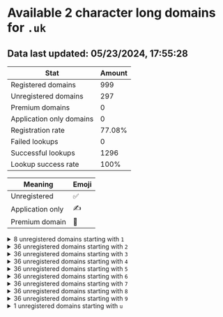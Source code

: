 # Available 2 character long domains for `.uk`

## Data last updated: 05/23/2024, 17:55:28

|Stat|Amount|
|--|--|
|Registered domains|999|
|Unregistered domains|297|
|Premium domains|0|
|Application only domains|0|
|Registration rate|77.08%|
|Failed lookups|0|
|Successful lookups|1296|
|Lookup success rate|100%|


|Meaning|Emoji|
|--|--|
|Unregistered|:white_check_mark:|
|Application only|:writing_hand:|
|Premium domain|:gem:|

<details>
<summary>8 unregistered domains starting with <bold><code>1</code></bold></summary>

|Type|Domain|
|--|--|
|:white_check_mark:|`12.uk`|
|:white_check_mark:|`13.uk`|
|:white_check_mark:|`14.uk`|
|:white_check_mark:|`15.uk`|
|:white_check_mark:|`16.uk`|
|:white_check_mark:|`17.uk`|
|:white_check_mark:|`18.uk`|
|:white_check_mark:|`19.uk`|
</details>
<details>
<summary>36 unregistered domains starting with <bold><code>2</code></bold></summary>

|Type|Domain|
|--|--|
|:white_check_mark:|`20.uk`|
|:white_check_mark:|`21.uk`|
|:white_check_mark:|`22.uk`|
|:white_check_mark:|`23.uk`|
|:white_check_mark:|`24.uk`|
|:white_check_mark:|`25.uk`|
|:white_check_mark:|`26.uk`|
|:white_check_mark:|`27.uk`|
|:white_check_mark:|`28.uk`|
|:white_check_mark:|`29.uk`|
|:white_check_mark:|`2a.uk`|
|:white_check_mark:|`2b.uk`|
|:white_check_mark:|`2c.uk`|
|:white_check_mark:|`2d.uk`|
|:white_check_mark:|`2e.uk`|
|:white_check_mark:|`2f.uk`|
|:white_check_mark:|`2g.uk`|
|:white_check_mark:|`2h.uk`|
|:white_check_mark:|`2i.uk`|
|:white_check_mark:|`2j.uk`|
|:white_check_mark:|`2k.uk`|
|:white_check_mark:|`2l.uk`|
|:white_check_mark:|`2m.uk`|
|:white_check_mark:|`2n.uk`|
|:white_check_mark:|`2o.uk`|
|:white_check_mark:|`2p.uk`|
|:white_check_mark:|`2q.uk`|
|:white_check_mark:|`2r.uk`|
|:white_check_mark:|`2s.uk`|
|:white_check_mark:|`2t.uk`|
|:white_check_mark:|`2u.uk`|
|:white_check_mark:|`2v.uk`|
|:white_check_mark:|`2w.uk`|
|:white_check_mark:|`2x.uk`|
|:white_check_mark:|`2y.uk`|
|:white_check_mark:|`2z.uk`|
</details>
<details>
<summary>36 unregistered domains starting with <bold><code>3</code></bold></summary>

|Type|Domain|
|--|--|
|:white_check_mark:|`30.uk`|
|:white_check_mark:|`31.uk`|
|:white_check_mark:|`32.uk`|
|:white_check_mark:|`33.uk`|
|:white_check_mark:|`34.uk`|
|:white_check_mark:|`35.uk`|
|:white_check_mark:|`36.uk`|
|:white_check_mark:|`37.uk`|
|:white_check_mark:|`38.uk`|
|:white_check_mark:|`39.uk`|
|:white_check_mark:|`3a.uk`|
|:white_check_mark:|`3b.uk`|
|:white_check_mark:|`3c.uk`|
|:white_check_mark:|`3d.uk`|
|:white_check_mark:|`3e.uk`|
|:white_check_mark:|`3f.uk`|
|:white_check_mark:|`3g.uk`|
|:white_check_mark:|`3h.uk`|
|:white_check_mark:|`3i.uk`|
|:white_check_mark:|`3j.uk`|
|:white_check_mark:|`3k.uk`|
|:white_check_mark:|`3l.uk`|
|:white_check_mark:|`3m.uk`|
|:white_check_mark:|`3n.uk`|
|:white_check_mark:|`3o.uk`|
|:white_check_mark:|`3p.uk`|
|:white_check_mark:|`3q.uk`|
|:white_check_mark:|`3r.uk`|
|:white_check_mark:|`3s.uk`|
|:white_check_mark:|`3t.uk`|
|:white_check_mark:|`3u.uk`|
|:white_check_mark:|`3v.uk`|
|:white_check_mark:|`3w.uk`|
|:white_check_mark:|`3x.uk`|
|:white_check_mark:|`3y.uk`|
|:white_check_mark:|`3z.uk`|
</details>
<details>
<summary>36 unregistered domains starting with <bold><code>4</code></bold></summary>

|Type|Domain|
|--|--|
|:white_check_mark:|`40.uk`|
|:white_check_mark:|`41.uk`|
|:white_check_mark:|`42.uk`|
|:white_check_mark:|`43.uk`|
|:white_check_mark:|`44.uk`|
|:white_check_mark:|`45.uk`|
|:white_check_mark:|`46.uk`|
|:white_check_mark:|`47.uk`|
|:white_check_mark:|`48.uk`|
|:white_check_mark:|`49.uk`|
|:white_check_mark:|`4a.uk`|
|:white_check_mark:|`4b.uk`|
|:white_check_mark:|`4c.uk`|
|:white_check_mark:|`4d.uk`|
|:white_check_mark:|`4e.uk`|
|:white_check_mark:|`4f.uk`|
|:white_check_mark:|`4g.uk`|
|:white_check_mark:|`4h.uk`|
|:white_check_mark:|`4i.uk`|
|:white_check_mark:|`4j.uk`|
|:white_check_mark:|`4k.uk`|
|:white_check_mark:|`4l.uk`|
|:white_check_mark:|`4m.uk`|
|:white_check_mark:|`4n.uk`|
|:white_check_mark:|`4o.uk`|
|:white_check_mark:|`4p.uk`|
|:white_check_mark:|`4q.uk`|
|:white_check_mark:|`4r.uk`|
|:white_check_mark:|`4s.uk`|
|:white_check_mark:|`4t.uk`|
|:white_check_mark:|`4u.uk`|
|:white_check_mark:|`4v.uk`|
|:white_check_mark:|`4w.uk`|
|:white_check_mark:|`4x.uk`|
|:white_check_mark:|`4y.uk`|
|:white_check_mark:|`4z.uk`|
</details>
<details>
<summary>36 unregistered domains starting with <bold><code>5</code></bold></summary>

|Type|Domain|
|--|--|
|:white_check_mark:|`50.uk`|
|:white_check_mark:|`51.uk`|
|:white_check_mark:|`52.uk`|
|:white_check_mark:|`53.uk`|
|:white_check_mark:|`54.uk`|
|:white_check_mark:|`55.uk`|
|:white_check_mark:|`56.uk`|
|:white_check_mark:|`57.uk`|
|:white_check_mark:|`58.uk`|
|:white_check_mark:|`59.uk`|
|:white_check_mark:|`5a.uk`|
|:white_check_mark:|`5b.uk`|
|:white_check_mark:|`5c.uk`|
|:white_check_mark:|`5d.uk`|
|:white_check_mark:|`5e.uk`|
|:white_check_mark:|`5f.uk`|
|:white_check_mark:|`5g.uk`|
|:white_check_mark:|`5h.uk`|
|:white_check_mark:|`5i.uk`|
|:white_check_mark:|`5j.uk`|
|:white_check_mark:|`5k.uk`|
|:white_check_mark:|`5l.uk`|
|:white_check_mark:|`5m.uk`|
|:white_check_mark:|`5n.uk`|
|:white_check_mark:|`5o.uk`|
|:white_check_mark:|`5p.uk`|
|:white_check_mark:|`5q.uk`|
|:white_check_mark:|`5r.uk`|
|:white_check_mark:|`5s.uk`|
|:white_check_mark:|`5t.uk`|
|:white_check_mark:|`5u.uk`|
|:white_check_mark:|`5v.uk`|
|:white_check_mark:|`5w.uk`|
|:white_check_mark:|`5x.uk`|
|:white_check_mark:|`5y.uk`|
|:white_check_mark:|`5z.uk`|
</details>
<details>
<summary>36 unregistered domains starting with <bold><code>6</code></bold></summary>

|Type|Domain|
|--|--|
|:white_check_mark:|`60.uk`|
|:white_check_mark:|`61.uk`|
|:white_check_mark:|`62.uk`|
|:white_check_mark:|`63.uk`|
|:white_check_mark:|`64.uk`|
|:white_check_mark:|`65.uk`|
|:white_check_mark:|`66.uk`|
|:white_check_mark:|`67.uk`|
|:white_check_mark:|`68.uk`|
|:white_check_mark:|`69.uk`|
|:white_check_mark:|`6a.uk`|
|:white_check_mark:|`6b.uk`|
|:white_check_mark:|`6c.uk`|
|:white_check_mark:|`6d.uk`|
|:white_check_mark:|`6e.uk`|
|:white_check_mark:|`6f.uk`|
|:white_check_mark:|`6g.uk`|
|:white_check_mark:|`6h.uk`|
|:white_check_mark:|`6i.uk`|
|:white_check_mark:|`6j.uk`|
|:white_check_mark:|`6k.uk`|
|:white_check_mark:|`6l.uk`|
|:white_check_mark:|`6m.uk`|
|:white_check_mark:|`6n.uk`|
|:white_check_mark:|`6o.uk`|
|:white_check_mark:|`6p.uk`|
|:white_check_mark:|`6q.uk`|
|:white_check_mark:|`6r.uk`|
|:white_check_mark:|`6s.uk`|
|:white_check_mark:|`6t.uk`|
|:white_check_mark:|`6u.uk`|
|:white_check_mark:|`6v.uk`|
|:white_check_mark:|`6w.uk`|
|:white_check_mark:|`6x.uk`|
|:white_check_mark:|`6y.uk`|
|:white_check_mark:|`6z.uk`|
</details>
<details>
<summary>36 unregistered domains starting with <bold><code>7</code></bold></summary>

|Type|Domain|
|--|--|
|:white_check_mark:|`70.uk`|
|:white_check_mark:|`71.uk`|
|:white_check_mark:|`72.uk`|
|:white_check_mark:|`73.uk`|
|:white_check_mark:|`74.uk`|
|:white_check_mark:|`75.uk`|
|:white_check_mark:|`76.uk`|
|:white_check_mark:|`77.uk`|
|:white_check_mark:|`78.uk`|
|:white_check_mark:|`79.uk`|
|:white_check_mark:|`7a.uk`|
|:white_check_mark:|`7b.uk`|
|:white_check_mark:|`7c.uk`|
|:white_check_mark:|`7d.uk`|
|:white_check_mark:|`7e.uk`|
|:white_check_mark:|`7f.uk`|
|:white_check_mark:|`7g.uk`|
|:white_check_mark:|`7h.uk`|
|:white_check_mark:|`7i.uk`|
|:white_check_mark:|`7j.uk`|
|:white_check_mark:|`7k.uk`|
|:white_check_mark:|`7l.uk`|
|:white_check_mark:|`7m.uk`|
|:white_check_mark:|`7n.uk`|
|:white_check_mark:|`7o.uk`|
|:white_check_mark:|`7p.uk`|
|:white_check_mark:|`7q.uk`|
|:white_check_mark:|`7r.uk`|
|:white_check_mark:|`7s.uk`|
|:white_check_mark:|`7t.uk`|
|:white_check_mark:|`7u.uk`|
|:white_check_mark:|`7v.uk`|
|:white_check_mark:|`7w.uk`|
|:white_check_mark:|`7x.uk`|
|:white_check_mark:|`7y.uk`|
|:white_check_mark:|`7z.uk`|
</details>
<details>
<summary>36 unregistered domains starting with <bold><code>8</code></bold></summary>

|Type|Domain|
|--|--|
|:white_check_mark:|`80.uk`|
|:white_check_mark:|`81.uk`|
|:white_check_mark:|`82.uk`|
|:white_check_mark:|`83.uk`|
|:white_check_mark:|`84.uk`|
|:white_check_mark:|`85.uk`|
|:white_check_mark:|`86.uk`|
|:white_check_mark:|`87.uk`|
|:white_check_mark:|`88.uk`|
|:white_check_mark:|`89.uk`|
|:white_check_mark:|`8a.uk`|
|:white_check_mark:|`8b.uk`|
|:white_check_mark:|`8c.uk`|
|:white_check_mark:|`8d.uk`|
|:white_check_mark:|`8e.uk`|
|:white_check_mark:|`8f.uk`|
|:white_check_mark:|`8g.uk`|
|:white_check_mark:|`8h.uk`|
|:white_check_mark:|`8i.uk`|
|:white_check_mark:|`8j.uk`|
|:white_check_mark:|`8k.uk`|
|:white_check_mark:|`8l.uk`|
|:white_check_mark:|`8m.uk`|
|:white_check_mark:|`8n.uk`|
|:white_check_mark:|`8o.uk`|
|:white_check_mark:|`8p.uk`|
|:white_check_mark:|`8q.uk`|
|:white_check_mark:|`8r.uk`|
|:white_check_mark:|`8s.uk`|
|:white_check_mark:|`8t.uk`|
|:white_check_mark:|`8u.uk`|
|:white_check_mark:|`8v.uk`|
|:white_check_mark:|`8w.uk`|
|:white_check_mark:|`8x.uk`|
|:white_check_mark:|`8y.uk`|
|:white_check_mark:|`8z.uk`|
</details>
<details>
<summary>36 unregistered domains starting with <bold><code>9</code></bold></summary>

|Type|Domain|
|--|--|
|:white_check_mark:|`90.uk`|
|:white_check_mark:|`91.uk`|
|:white_check_mark:|`92.uk`|
|:white_check_mark:|`93.uk`|
|:white_check_mark:|`94.uk`|
|:white_check_mark:|`95.uk`|
|:white_check_mark:|`96.uk`|
|:white_check_mark:|`97.uk`|
|:white_check_mark:|`98.uk`|
|:white_check_mark:|`99.uk`|
|:white_check_mark:|`9a.uk`|
|:white_check_mark:|`9b.uk`|
|:white_check_mark:|`9c.uk`|
|:white_check_mark:|`9d.uk`|
|:white_check_mark:|`9e.uk`|
|:white_check_mark:|`9f.uk`|
|:white_check_mark:|`9g.uk`|
|:white_check_mark:|`9h.uk`|
|:white_check_mark:|`9i.uk`|
|:white_check_mark:|`9j.uk`|
|:white_check_mark:|`9k.uk`|
|:white_check_mark:|`9l.uk`|
|:white_check_mark:|`9m.uk`|
|:white_check_mark:|`9n.uk`|
|:white_check_mark:|`9o.uk`|
|:white_check_mark:|`9p.uk`|
|:white_check_mark:|`9q.uk`|
|:white_check_mark:|`9r.uk`|
|:white_check_mark:|`9s.uk`|
|:white_check_mark:|`9t.uk`|
|:white_check_mark:|`9u.uk`|
|:white_check_mark:|`9v.uk`|
|:white_check_mark:|`9w.uk`|
|:white_check_mark:|`9x.uk`|
|:white_check_mark:|`9y.uk`|
|:white_check_mark:|`9z.uk`|
</details>
<details>
<summary>1 unregistered domains starting with <bold><code>u</code></bold></summary>

|Type|Domain|
|--|--|
|:white_check_mark:|`uk.uk`|
</details>